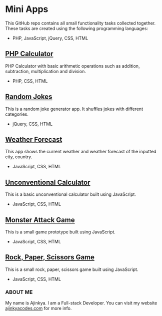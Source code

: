 # Mini Apps

This GitHub repo contains all small functionality tasks collected together. These tasks are created using the following programming languages:
- PHP, JavaScript, jQuery, CSS, HTML

## [PHP Calculator](https://ajinkyacodes.com/work/projects/php-calculator/)
PHP Calculator with basic arithmetic operations such as addition, subtraction, multiplication and division.
- PHP, CSS, HTML

## [Random Jokes](https://ajinkyacodes.github.io/mini-apps/random-jokes/)
This is a random joke generator app. It shuffles jokes with different categories.
- jQuery, CSS, HTML

## [Weather Forecast](https://ajinkyacodes.github.io/mini-apps/weather-forecast)
This app shows the current weather and weather forecast of the inputted city, country.
- JavaScript, CSS, HTML

## [Unconventional Calculator](https://ajinkyacodes.github.io/mini-apps/unconventional-calculator)
This is a basic unconventional calculator built using JavaScript.
- JavaScript, CSS, HTML

## [Monster Attack Game](https://ajinkyacodes.github.io/mini-apps/monster-attack-game)
This is a small game prototype built using JavaScript.
- JavaScript, CSS, HTML

## [Rock, Paper, Scissors Game](https://ajinkyacodes.github.io/mini-apps/rock-paper-scissors-game)
This is a small rock, paper, scissors game built using JavaScript.
- JavaScript, CSS, HTML

### ABOUT ME
My name is Ajinkya. I am a Full-stack Developer. You can visit my website [ajinkyacodes.com](https://ajinkyacodes.com) for more info.

